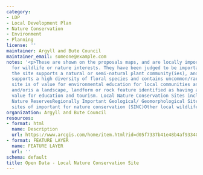```yaml
---
category:
- LDP
- Local Development Plan
- Nature Conservation
- Environment
- Planning
license: ''
maintainer: Argyll and Bute Council
maintainer_email: someone@example.com
notes: '<p>These are shown on the proposals maps, and are locally important sites
  for wildlife or nature interests. They have been judged to be important because:
  the site supports a natural or semi-natural plant community(ies), and/orthe site
  supports a high diversity of floral species and contains uncommon/rare fauna, and/orthe
  site is of value for environmental education for local communities and local schools
  and/oris a landscape, landform or rock feature identified as having a particular
  value for education and tourism. Local Nature Conservation Sites include: Local
  Nature ReservesRegionally Important Geological/ Geomorphological SitesThe former
  sites of important for nature conservation (SINC)Other local wildlife sites</p>'
organization: Argyll and Bute Council
resources:
- format: html
  name: Description
  url: https://www.arcgis.com/home/item.html?id=d05f7337b41e48b4af933404dc0592a2
- format: FEATURE LAYER
  name: FEATURE LAYER
  url: ''
schema: default
title: Open Data - Local Nature Conservation Site
---
```

